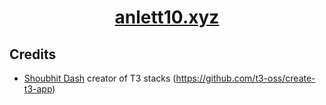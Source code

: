 <h1 align="center"><a href="https://www.anlett10.xyz/" target="_blank">anlett10.xyz</a></h1>

## Credits

- [Shoubhit Dash](https://nexxel.dev) creator of T3 stacks (https://github.com/t3-oss/create-t3-app)
